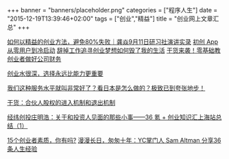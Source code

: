 +++
banner = "banners/placeholder.png"
categories = ["程序人生"]
date = "2015-12-19T13:39:46+02:00"
tags = ["创业","精益"]
title = "创业网上文章汇总"
+++

[如何以精益的创业方法，避免80%失败｜龚焱9月11日研习社演讲实录](https://mp.weixin.qq.com/s?__biz=MzA5ODMzMDkzOA==&mid=225357262&idx=2&sn=04354574e76c7a8b7141dce69f22d8fd&scene=0&key=41ecb04b051110038474260a3a3cf7d68c54e93c88ddf6962d331690187681dba699ca62eeadc0f80bff14ed7a659758&ascene=0&uin=MTM0ODQyNTk1&devicetype=iMac+MacBookAir7%2C1+OSX+OSX+10.10.5+build(14F1021)&version=11020201&pass_ticket=OUgFBuA2yqcV7ExJVNrQtm5NukTejEXnNHTun2M8jg8%3D)
[初创 App 从零用户到冷启动](http://app.myzaker.com/news/article.php?pk=552d288e1bc8e09071000001)
[辞掉工作追寻创业梦想如何毁了我的生活](http://36kr.com/p/215444.html?via=wechat_qr&from=timeline&isappinstalled=0)
[干货来袭！零基础教创业者做好公司财务](https://mp.weixin.qq.com/s?__biz=MzA3NDA4NDIzMQ==&mid=202034292&idx=2&sn=b5db51b60693efc950223db0fef86928&key=41ecb04b0511100358698f4fa6d153d4cd4e953ec94603e3cd3bff6729663fcf64968daf414438cae511953a0258060e&ascene=0&uin=MTM0ODQyNTk1&devicetype=iMac+MacBookAir7%2C1+OSX+OSX+10.10.5+build(14F1021)&version=11020201&pass_ticket=OUgFBuA2yqcV7ExJVNrQtm5NukTejEXnNHTun2M8jg8%3D)

[创业水很深，选择永远比能力更重要](https://mp.weixin.qq.com/s?__biz=MjM5OTM5OTAyMQ==&mid=203284122&idx=1&sn=f426fb2c2fe0aabc639630772e5d63a9&scene=2&key=41ecb04b05111003e3751a63ea89d45f2ed329de8b0b31ed61c972d364848f8ce9344d06e0b0a36c3d7a212bdb9cc07e&ascene=0&uin=MTM0ODQyNTk1&devicetype=iMac+MacBookAir7%2C1+OSX+OSX+10.10.5+build(14F1021)&version=11020201&pass_ticket=OUgFBuA2yqcV7ExJVNrQtm5NukTejEXnNHTun2M8jg8%3D)

[我们这种服务水平就叫非常好了？看日本是怎么做的？极致已到夸张地步！](https://mp.weixin.qq.com/s?__biz=MzA5NjYyNTMxMw==&mid=204728964&idx=1&sn=33dbcabfea78f02fd4bbb4514d379127&key=41ecb04b05111003c0ae934803ef7085db3751f46de8776db67105ae7d9ecb7a42746655586f437f962b23df3de70a9b&ascene=0&uin=MTM0ODQyNTk1&devicetype=iMac+MacBookAir7%2C1+OSX+OSX+10.10.5+build(14F1021)&version=11020201&pass_ticket=OUgFBuA2yqcV7ExJVNrQtm5NukTejEXnNHTun2M8jg8%3D)

[干货：合伙人股权的进入机制和退出机制](https://mp.weixin.qq.com/s?__biz=MzA3NDA4NDIzMQ==&mid=201369603&idx=2&sn=57fd2bc58e4945bcb4eef175992f3a1c&key=41ecb04b05111003084037c0b771e4a650b08dbef252189090c511b456900216c69bbcb4816d63bc64ebe4d73470fd75&ascene=0&uin=MTM0ODQyNTk1&devicetype=iMac+MacBookAir7%2C1+OSX+OSX+10.10.5+build(14F1021)&version=11020201&pass_ticket=OUgFBuA2yqcV7ExJVNrQtm5NukTejEXnNHTun2M8jg8%3D)

[经纬创投庄明浩：关于和投资人见面的那些小事——36 氪 + 创业知识汇上海站总结（1）](http://36kr.com/p/206301.html?from=groupmessage&isappinstalled=0)

[15个创业者素质，你有吗?](http://m.xianguo.com/blog/8Mha8?devicetype=3)
[漫漫长日，匆匆十年：YC掌门人 Sam Altman 分享36条人生经验](https://mp.weixin.qq.com/s?__biz=MjAzNzMzNTkyMQ==&mid=206294052&idx=1&sn=1ba56a5bd328245ee34cb505339b438e&key=41ecb04b05111003e35b438d3a3a75d827480003e98edb2df6f3fcd59756bd40982276ffa29df77b341284ffa59aea80&ascene=0&uin=MTM0ODQyNTk1&devicetype=iMac+MacBookAir7%2C1+OSX+OSX+10.10.5+build(14F1021)&version=11020201&pass_ticket=OUgFBuA2yqcV7ExJVNrQtm5NukTejEXnNHTun2M8jg8%3D)


